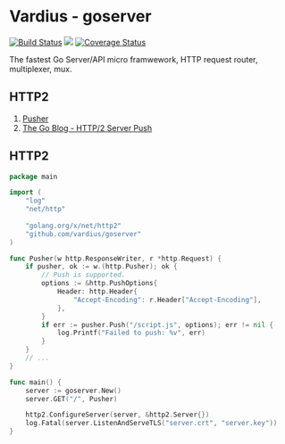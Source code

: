 Vardius - goserver
================
[![Build Status](https://travis-ci.org/vardius/goserver.svg?branch=master)](https://travis-ci.org/vardius/goserver) [![](https://godoc.org/github.com/vardius/goserver?status.svg)](http://godoc.org/github.com/vardius/goserver) [![Coverage Status](https://coveralls.io/repos/github/vardius/goserver/badge.svg?branch=master)](https://coveralls.io/github/vardius/goserver?branch=master)

The fastest Go Server/API micro framwework, HTTP request router, multiplexer, mux.

HTTP2
----------------
1. [Pusher](#pusher)
2. [The Go Blog - HTTP/2 Server Push](https://blog.golang.org/h2push)

## HTTP2
```go
package main

import (
    "log"
    "net/http"
	
    "golang.org/x/net/http2"
    "github.com/vardius/goserver"
)

func Pusher(w http.ResponseWriter, r *http.Request) {
    if pusher, ok := w.(http.Pusher); ok {
        // Push is supported.
        options := &http.PushOptions{
            Header: http.Header{
                "Accept-Encoding": r.Header["Accept-Encoding"],
            },
        }
        if err := pusher.Push("/script.js", options); err != nil {
            log.Printf("Failed to push: %v", err)
        }
    }
    // ...
}

func main() {
    server := goserver.New()
    server.GET("/", Pusher)

    http2.ConfigureServer(server, &http2.Server{})
    log.Fatal(server.ListenAndServeTLS("server.crt", "server.key"))
}
```
